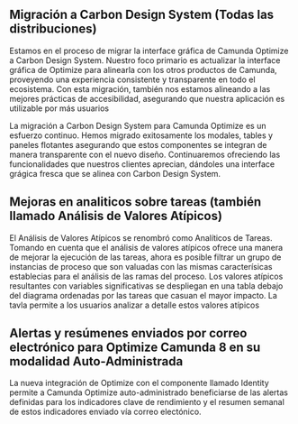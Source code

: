 ## Migración a Carbon Design System (Todas las distribuciones)

Estamos en el proceso de migrar la interface gráfica de Camunda Optimize a Carbon Design System. Nuestro foco primario es actualizar la interface gráfica de Optimize para alinearla con los otros productos de Camunda, proveyendo una experiencia consistente y transparente en todo el ecosistema. Con esta migración, también nos estamos alineando a las mejores prácticas de accesibilidad, asegurando que nuestra aplicación es utilizable por más usuarios

La migración a Carbon Design System para Camunda Optimize es un esfuerzo continuo. Hemos migrado exitosamente los modales, tables y paneles flotantes asegurando que estos componentes se integran de manera transparente con el nuevo diseño. Continuaremos ofreciendo las funcionalidades que nuestros clientes aprecian, dándoles una interface grágica fresca que se alinea con Carbon Design System.

## Mejoras en analiticos sobre tareas (también llamado Análisis de Valores Atípicos)

El Análisis de Valores Atípicos se renombró como Analíticos de Tareas. Tomando en cuenta que el análisis de valores atípicos ofrece una manera de mejorar la ejecución de las tareas, ahora es posible filtrar un grupo de instancias de proceso que son valuadas con las mismas caracterísicas establecias para el análisis de las ramas del proceso. Los valores atípicos resultantes con variables significativas se despliegan en una tabla debajo del diagrama ordenadas por las tareas que casuan el mayor impacto. La tavla permite a los usuarios analizar a detalle estos valores atípicos

## Alertas y resúmenes enviados por correo electrónico para Optimize Camunda 8 en su modalidad Auto-Administrada

La nueva integración de Optimize con el componente llamado Identity permite a Camunda Optimize auto-administrado beneficiarse de las alertas definidas para los indicadores clave de rendimiento y el resumen semanal de estos indicadores enviado vía correo electónico.
